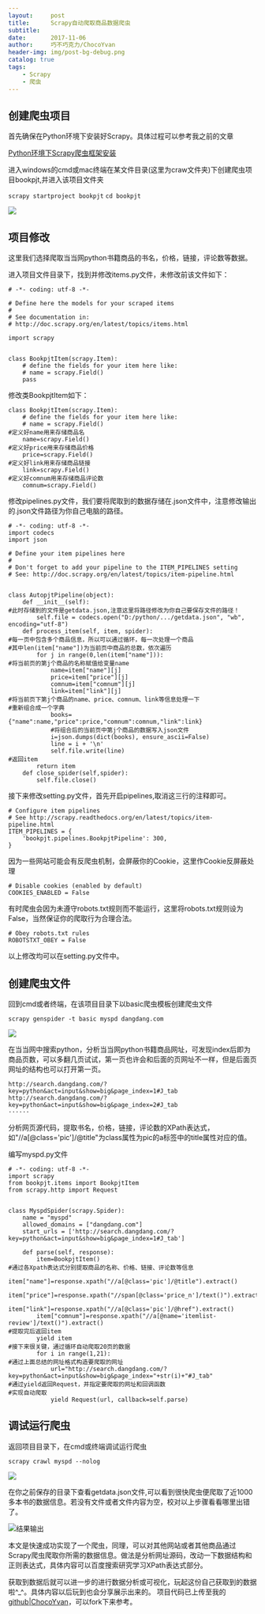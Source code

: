 ```yaml
---
layout:     post
title:      Scrapy自动爬取商品数据爬虫
subtitle:   
date:       2017-11-06
author:     巧不巧克力/ChocoYvan
header-img: img/post-bg-debug.png
catalog: true
tags:
    - Scrapy
    - 爬虫
---
```


## 创建爬虫项目

首先确保在Python环境下安装好Scrapy。具体过程可以参考我之前的文章

[Python环境下Scrapy爬虫框架安装](http://www.jianshu.com/p/76e3f8f08039)

进入windows的cmd或mac终端在某文件目录(这里为craw文件夹)下创建爬虫项目bookpjt,并进入该项目文件夹

`scrapy startproject bookpjt`
`cd bookpjt`

![](http://upload-images.jianshu.io/upload_images/1591780-6c1d06334d3f21e1.jpg?imageMogr2/auto-orient/strip%7CimageView2/2/w/1240)

## 项目修改

这里我们选择爬取当当网python书籍商品的书名，价格，链接，评论数等数据。

进入项目文件目录下，找到并修改items.py文件，未修改前该文件如下：

```
# -*- coding: utf-8 -*-

# Define here the models for your scraped items
#
# See documentation in:
# http://doc.scrapy.org/en/latest/topics/items.html

import scrapy


class BookpjtItem(scrapy.Item):
    # define the fields for your item here like:
    # name = scrapy.Field()
    pass

```

修改类BookpjtItem如下：

```
class BookpjtItem(scrapy.Item):
    # define the fields for your item here like:
    # name = scrapy.Field()
#定义好name用来存储商品名
    name=scrapy.Field()
#定义好price用来存储商品价格
    price=scrapy.Field()
#定义好link用来存储商品链接
    link=scrapy.Field()
#定义好comnum用来存储商品评论数
    comnum=scrapy.Field()
```
修改pipelines.py文件，我们要将爬取到的数据存储在.json文件中，注意修改输出的.json文件路径为你自己电脑的路径。
```
# -*- coding: utf-8 -*-
import codecs
import json

# Define your item pipelines here
#
# Don't forget to add your pipeline to the ITEM_PIPELINES setting
# See: http://doc.scrapy.org/en/latest/topics/item-pipeline.html


class AutopjtPipeline(object):
    def __init__(self):
#此时存储到的文件是getdata.json,注意这里将路径修改为你自己要保存文件的路径！
        self.file = codecs.open("D:/python/.../getdata.json", "wb", encoding="utf-8")
    def process_item(self, item, spider):
#每一页中包含多个商品信息，所以可以通过循环，每一次处理一个商品
#其中len(item["name"])为当前页中商品的总数，依次遍历
        for j in range(0,len(item["name"])):
#将当前页的第j个商品的名称赋值给变量name
            name=item["name"][j]
            price=item["price"][j]
            comnum=item["comnum"][j]
            link=item["link"][j]
#将当前页下第j个商品的name、price、comnum、link等信息处理一下
#重新组合成一个字典
            books={"name":name,"price":price,"comnum":comnum,"link":link}
            #将组合后的当前页中第j个商品的数据写入json文件
            i=json.dumps(dict(books), ensure_ascii=False)
            line = i + '\n'
            self.file.write(line)
#返回item
        return item
    def close_spider(self,spider):
        self.file.close()
```

接下来修改setting.py文件，首先开启pipelines,取消这三行的注释即可。

```
# Configure item pipelines
# See http://scrapy.readthedocs.org/en/latest/topics/item-pipeline.html
ITEM_PIPELINES = {
    'bookpjt.pipelines.BookpjtPipeline': 300,
}
```

因为一些网站可能会有反爬虫机制，会屏蔽你的Cookie，这里作Cookie反屏蔽处理

```
# Disable cookies (enabled by default)
COOKIES_ENABLED = False
```

有时爬虫会因为未遵守robots.txt规则而不能运行，这里将robots.txt规则设为False，当然保证你的爬取行为合理合法。

```
# Obey robots.txt rules
ROBOTSTXT_OBEY = False
```

以上修改均可以在setting.py文件中。

## 创建爬虫文件

回到cmd或者终端，在该项目目录下以basic爬虫模板创建爬虫文件

```
scrapy genspider -t basic myspd dangdang.com
```

![](http://upload-images.jianshu.io/upload_images/1591780-19db4f71fb5c3894.jpg?imageMogr2/auto-orient/strip%7CimageView2/2/w/1240)

在当当网中搜索python，分析当当网python书籍商品网址，可发现index后即为商品页数，可以多翻几页试试，第一页也许会和后面的页网址不一样，但是后面页网址的结构也可以打开第一页。

```
http://search.dangdang.com/?key=python&act=input&show=big&page_index=1#J_tab
http://search.dangdang.com/?key=python&act=input&show=big&page_index=2#J_tab
······
```

分析网页源代码，提取书名，价格，链接，评论数的XPath表达式，如"//a[@class='pic']/@title"为class属性为pic的a标签中的title属性对应的值。

编写myspd.py文件

```
# -*- coding: utf-8 -*-
import scrapy
from bookpjt.items import BookpjtItem
from scrapy.http import Request


class MyspdSpider(scrapy.Spider):
    name = "myspd"
    allowed_domains = ["dangdang.com"]
    start_urls = ['http://search.dangdang.com/?key=python&act=input&show=big&page_index=1#J_tab']

    def parse(self, response):
        item=BookpjtItem()
#通过各Xpath表达式分别提取商品的名称、价格、链接、评论数等信息
        item["name"]=response.xpath("//a[@class='pic']/@title").extract()
        item["price"]=response.xpath("//span[@class='price_n']/text()").extract()
        item["link"]=response.xpath("//a[@class='pic']/@href").extract()
        item["comnum"]=response.xpath("//a[@name='itemlist-review']/text()").extract()
#提取完后返回item
        yield item
#接下来很关键，通过循环自动爬取20页的数据
        for i in range(1,21):
#通过上面总结的网址格式构造要爬取的网址
            url="http://search.dangdang.com/?key=python&act=input&show=big&page_index="+str(i)+"#J_tab"
#通过yield返回Request，并指定要爬取的网址和回调函数
#实现自动爬取
            yield Request(url, callback=self.parse)
```

## 调试运行爬虫

返回项目目录下，在cmd或终端调试运行爬虫

```
scrapy crawl myspd --nolog
```

![](http://upload-images.jianshu.io/upload_images/1591780-dbff41f712c7f8e5.jpg?imageMogr2/auto-orient/strip%7CimageView2/2/w/1240)

在你之前保存的目录下查看getdata.json文件,可以看到很快爬虫便爬取了近1000多本书的数据信息。若没有文件或者文件内容为空，校对以上步骤看看哪里出错了。

![结果输出](http://upload-images.jianshu.io/upload_images/1591780-146d3533586bb425.jpg?imageMogr2/auto-orient/strip%7CimageView2/2/w/1240)

本文是快速成功实现了一个爬虫，同理，可以对其他网站或者其他商品通过Scrapy爬虫爬取你所需的数据信息。做法是分析网址源码，改动一下数据结构和正则表达式，具体内容可以百度搜索研究学习XPath表达式部分。

获取到数据后就可以进一步的进行数据分析或可视化，玩起这份自己获取到的数据啦^_^。具体内容以后玩到也会分享展示出来的。
项目代码已上传至我的[github|ChocoYvan](https://github.com/ChocoYvan/bookpjt)，可以fork下来参考。








